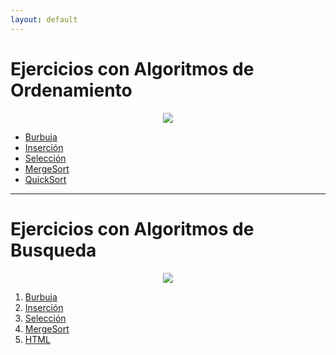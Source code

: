 ```yaml
---
layout: default
---
```




<h1>Ejercicios con Algoritmos de Ordenamiento</h1>


<div align="center">
<img src="https://encrypted-tbn0.gstatic.com/images?q=tbn%3AANd9GcT80aoB0F1j-BIij97MMvrSJp8hiiM5BiR1LQ&usqp=CAU">
</div>


<ul>

  <li><a href="https://github.com/BYRONTOSH/Ordenamiento/tree/burbuja" target="_blank">Burbuja</a></li>
  <li><a href="https://github.com/BYRONTOSH/Ordenamiento/tree/insercion" target="_blank">Inserción</a></li>
  <li><a href="https://github.com/BYRONTOSH/Ordenamiento/tree/seleccion" target="_blank">Selección</a></li>
   <li><a href="https://github.com/BYRONTOSH/Ordenamiento/tree/mergesort" target="_blank">MergeSort</a></li>
   <li><a href="https://github.com/BYRONTOSH/Plantilla/tree/quicksort" target="_blank">QuickSort</a></li>
  
</ul>



<hr>


<h1>Ejercicios con Algoritmos de Busqueda</h1>

<div align="center">
<img src="https://encrypted-tbn0.gstatic.com/images?q=tbn%3AANd9GcT80aoB0F1j-BIij97MMvrSJp8hiiM5BiR1LQ&usqp=CAU">
</div>


<ol>

  <li><a href="https://github.com/BYRONTOSH/Ordenamiento/tree/burbuja" target="_blank">Burbuja</a></li>
  <li><a href="https://github.com/BYRONTOSH/Ordenamiento/tree/insercion" target="_blank">Inserción</a></li>
  <li><a href="https://github.com/BYRONTOSH/Ordenamiento/tree/seleccion" target="_blank">Selección</a></li>
   <li><a href="https://github.com/BYRONTOSH/Ordenamiento/tree/mergesort" target="_blank">MergeSort</a></li>
   <li><a href="https://www.w3schools.com/html/default.asp" target="_blank">HTML</a></li>
  
</ol>

